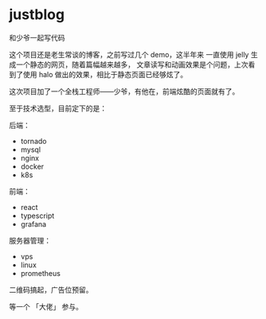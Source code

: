 # justblog和少爷一起写代码这个项目还是老生常谈的博客，之前写过几个 demo，这半年来一直使用 jelly 生成一个静态的网页，随着篇幅越来越多，文章读写和动画效果是个问题，上次看到了使用 halo 做出的效果，相比于静态页面已经够炫了。这次项目加了一个全栈工程师——少爷，有他在，前端炫酷的页面就有了。至于技术选型，目前定下的是：后端：  - tornado - mysql - nginx - docker - k8s  前端：  - react - typescript - grafana  服务器管理：  - vps - linux - prometheus二维码搞起，广告位预留。等一个 「大佬」 参与。